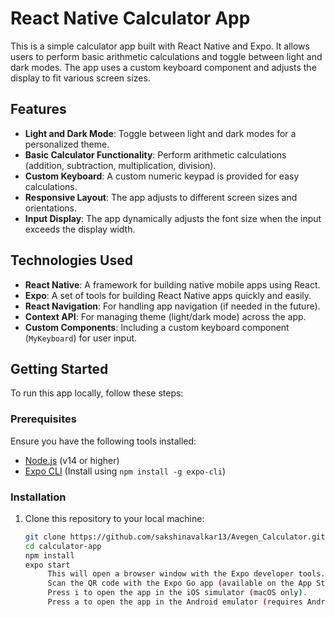 # React Native Calculator App

This is a simple calculator app built with React Native and Expo. It allows users to perform basic arithmetic calculations and toggle between light and dark modes. The app uses a custom keyboard component and adjusts the display to fit various screen sizes.

## Features

- **Light and Dark Mode**: Toggle between light and dark modes for a personalized theme.
- **Basic Calculator Functionality**: Perform arithmetic calculations (addition, subtraction, multiplication, division).
- **Custom Keyboard**: A custom numeric keypad is provided for easy calculations.
- **Responsive Layout**: The app adjusts to different screen sizes and orientations.
- **Input Display**: The app dynamically adjusts the font size when the input exceeds the display width.

## Technologies Used

- **React Native**: A framework for building native mobile apps using React.
- **Expo**: A set of tools for building React Native apps quickly and easily.
- **React Navigation**: For handling app navigation (if needed in the future).
- **Context API**: For managing theme (light/dark mode) across the app.
- **Custom Components**: Including a custom keyboard component (`MyKeyboard`) for user input.

## Getting Started

To run this app locally, follow these steps:

### Prerequisites

Ensure you have the following tools installed:

- [Node.js](https://nodejs.org/) (v14 or higher)
- [Expo CLI](https://docs.expo.dev/get-started/installation/) (Install using `npm install -g expo-cli`)

### Installation

1. Clone this repository to your local machine:
   ```bash
   git clone https://github.com/sakshinavalkar13/Avegen_Calculator.git
   cd calculator-app
   npm install
   expo start
        This will open a browser window with the Expo developer tools. You can either:
        Scan the QR code with the Expo Go app (available on the App Store or Google Play) to open the app on your physical device.
        Press i to open the app in the iOS simulator (macOS only).
        Press a to open the app in the Android emulator (requires Android Studio).

   

